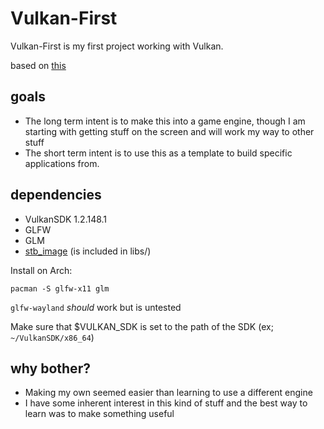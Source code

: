# Vulkan-First
Vulkan-First is my first project working with Vulkan.

based on [this](https://vulkan-tutorial.com)

## goals
- The long term intent is to make this into a game engine, though I am starting with getting stuff on the screen and will work my way to other stuff
- The short term intent is to use this as a template to build specific applications from.

## dependencies
- VulkanSDK 1.2.148.1
- GLFW
- GLM
- [stb_image](https://github.com/nothings/stb/blob/master/stb_image.h) (is included in libs/)

Install on Arch:

`pacman -S glfw-x11 glm`

`glfw-wayland` *should* work but is untested

Make sure that $VULKAN_SDK is set to the path of the SDK (ex; `~/VulkanSDK/x86_64`)

## why bother?
- Making my own seemed easier than learning to use a different engine
- I have some inherent interest in this kind of stuff and the best way to learn was to make something useful